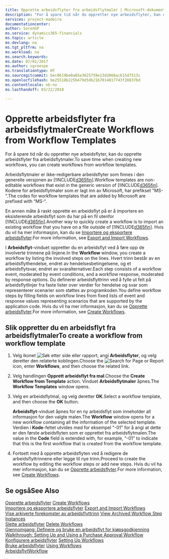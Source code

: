 ```yaml
---
title: Opprette arbeidsflyter fra arbeidsflytmaler | Microsoft-dokumentasjon
description: "For å spare tid når du oppretter nye arbeidsflyter, kan du opprette arbeidsflyter fra arbeidsflytmaler."
services: project-madeira
documentationcenter: 
author: SorenGP
ms.service: dynamics365-financials
ms.topic: article
ms.devlang: na
ms.tgt_pltfrm: na
ms.workload: na
ms.search.keywords: 
ms.date: 07/01/2017
ms.author: sgroespe
ms.translationtype: HT
ms.sourcegitcommit: bec0619be0a65e3625759e13d2866ac615d7513c
ms.openlocfilehash: be25518b225b479d5db21b7014817743f28837bd
ms.contentlocale: nb-no
ms.lasthandoff: 03/22/2018

---
```

# <a name="create-workflows-from-workflow-templates"></a><span data-ttu-id="861bd-103">Opprette arbeidsflyter fra arbeidsflytmaler</span><span class="sxs-lookup"><span data-stu-id="861bd-103">Create Workflows from Workflow Templates</span></span>
<span data-ttu-id="861bd-104">For å spare tid når du oppretter nye arbeidsflyter, kan du opprette arbeidsflyter fra arbeidsflytmaler.</span><span class="sxs-lookup"><span data-stu-id="861bd-104">To save time when creating new workflows, you can create workflows from workflow templates.</span></span>  

 <span data-ttu-id="861bd-105">Arbeidsflytmaler er ikke-redigerbare arbeidsflyter som finnes i den generelle versjonen av [!INCLUDE[d365fin](includes/d365fin_md.md)].</span><span class="sxs-lookup"><span data-stu-id="861bd-105">Workflow templates are non-editable workflows that exist in the generic version of [!INCLUDE[d365fin](includes/d365fin_md.md)].</span></span> <span data-ttu-id="861bd-106">Kodene for arbeidsflytmaler som er lagt inn av Microsoft, har prefikset "MS-".</span><span class="sxs-lookup"><span data-stu-id="861bd-106">The codes for workflow templates that are added by Microsoft are prefixed with “MS-“.</span></span>  

 <span data-ttu-id="861bd-107">En annen måte å raskt opprette en arbeidsflyt på er å importere en eksisterende arbeidsflyt som du har på en fil utenfor [!INCLUDE[d365fin](includes/d365fin_md.md)].</span><span class="sxs-lookup"><span data-stu-id="861bd-107">Another way to quickly create a workflow is to import an existing workflow that you have on a file outside of [!INCLUDE[d365fin](includes/d365fin_md.md)].</span></span> <span data-ttu-id="861bd-108">Hvis du vil ha mer informasjon, kan du se [Importere og eksportere arbeidsflyter](across-how-to-export-and-import-workflows.md).</span><span class="sxs-lookup"><span data-stu-id="861bd-108">For more information, see [Export and Import Workflows](across-how-to-export-and-import-workflows.md).</span></span>  

<span data-ttu-id="861bd-109">I **Arbeidsflyt**-vinduet oppretter du en arbeidsflyt ved å føre opp de involverte trinnene på linjene.</span><span class="sxs-lookup"><span data-stu-id="861bd-109">In the **Workflow** window, you create a workflow by listing the involved steps on the lines.</span></span> <span data-ttu-id="861bd-110">Hvert trinn består av en arbeidsflythendelse, endret av hendelsesbetingelsene, og et arbeidsflytsvar, endret av svaralternativer.</span><span class="sxs-lookup"><span data-stu-id="861bd-110">Each step consists of a workflow event, moderated by event conditions, and a workflow response, moderated by response options.</span></span> <span data-ttu-id="861bd-111">Du definerer arbeidsflyttrinn ved å fylle ut felt på arbeidsflytlinjer fra faste lister over verdier for hendelse og svar som representerer scenarier som støttes av programkoden.</span><span class="sxs-lookup"><span data-stu-id="861bd-111">You define workflow steps by filling fields on workflow lines from fixed lists of event and response values representing scenarios that are supported by the application code.</span></span> <span data-ttu-id="861bd-112">Hvis du vil ha mer informasjon, kan du se [Opprette arbeidsflyter](across-how-to-create-workflows.md).</span><span class="sxs-lookup"><span data-stu-id="861bd-112">For more information, see [Create Workflows](across-how-to-create-workflows.md).</span></span>  

## <a name="to-create-a-workflow-from-workflow-template"></a><span data-ttu-id="861bd-113">Slik oppretter du en arbeidsflyt fra arbeidsflytmaler</span><span class="sxs-lookup"><span data-stu-id="861bd-113">To create a workflow from workflow template</span></span>  
1.  <span data-ttu-id="861bd-114">Velg ikonet ![Søk etter side eller rapport](media/ui-search/search_small.png "Søk etter side eller rapport"), angi **Arbeidsflyter**, og velg deretter den relaterte koblingen.</span><span class="sxs-lookup"><span data-stu-id="861bd-114">Choose the ![Search for Page or Report](media/ui-search/search_small.png "Search for Page or Report icon") icon, enter **Workflows**, and then choose the related link.</span></span>  
2.  <span data-ttu-id="861bd-115">Velg handlingen **Opprett arbeidsflyt fra mal**.</span><span class="sxs-lookup"><span data-stu-id="861bd-115">Choose the **Create Workflow from Template** action.</span></span> <span data-ttu-id="861bd-116">Vinduet **Arbeidsflytmaler** åpnes.</span><span class="sxs-lookup"><span data-stu-id="861bd-116">The **Workflow Templates** window opens.</span></span>  
3.  <span data-ttu-id="861bd-117">Velg en arbeidsflytmal, og velg deretter **OK**.</span><span class="sxs-lookup"><span data-stu-id="861bd-117">Select a workflow template, and then choose the **OK** button.</span></span>  

     <span data-ttu-id="861bd-118">**Arbeidsflyt**-vinduet åpnes for en ny arbeidsflyt som inneholder all informasjon for den valgte malen.</span><span class="sxs-lookup"><span data-stu-id="861bd-118">The **Workflow** window opens for a new workflow containing all the information of the selected template.</span></span> <span data-ttu-id="861bd-119">Verdien i **Kode**-feltet utvides med for eksempel "-01" for å angi at dette er den første arbeidsflyten som er opprettet fra arbeidsflytmalen.</span><span class="sxs-lookup"><span data-stu-id="861bd-119">The value in the **Code** field is extended with, for example, “-01” to indicate that this is the first workflow that is created from the workflow template.</span></span>  
4.  <span data-ttu-id="861bd-120">Fortsett med å opprette arbeidsflyten ved å redigere de arbeidsflyttrinnene eller legge til nye trinn.</span><span class="sxs-lookup"><span data-stu-id="861bd-120">Proceed to create the workflow by editing the workflow steps or add new steps.</span></span> <span data-ttu-id="861bd-121">Hvis du vil ha mer informasjon, kan du se [Opprette arbeidsflyter](across-how-to-create-workflows.md).</span><span class="sxs-lookup"><span data-stu-id="861bd-121">For more information, see [Create Workflows](across-how-to-create-workflows.md).</span></span>  

## <a name="see-also"></a><span data-ttu-id="861bd-122">Se også</span><span class="sxs-lookup"><span data-stu-id="861bd-122">See Also</span></span>  
 <span data-ttu-id="861bd-123">[Opprette arbeidsflyter](across-how-to-create-workflows.md) </span><span class="sxs-lookup"><span data-stu-id="861bd-123">[Create Workflows](across-how-to-create-workflows.md) </span></span>  
 <span data-ttu-id="861bd-124">[Importere og eksportere arbeidsflyter](across-how-to-export-and-import-workflows.md) </span><span class="sxs-lookup"><span data-stu-id="861bd-124">[Export and Import Workflows](across-how-to-export-and-import-workflows.md) </span></span>  
 <span data-ttu-id="861bd-125">[Vise arkiverte forekomster av arbeidsflyttrinn](across-how-to-view-archived-workflow-step-instances.md) </span><span class="sxs-lookup"><span data-stu-id="861bd-125">[View Archived Workflow Step Instances](across-how-to-view-archived-workflow-step-instances.md) </span></span>  
 <span data-ttu-id="861bd-126">[Slette arbeidsflyter](across-how-to-delete-workflows.md) </span><span class="sxs-lookup"><span data-stu-id="861bd-126">[Delete Workflows](across-how-to-delete-workflows.md) </span></span>  
 <span data-ttu-id="861bd-127">[Gjennomgang: Definere og bruke en arbeidsflyt for kjøpsgodkjenning](walkthrough-setting-up-and-using-a-purchase-approval-workflow.md) </span><span class="sxs-lookup"><span data-stu-id="861bd-127">[Walkthrough: Setting Up and Using a Purchase Approval Workflow](walkthrough-setting-up-and-using-a-purchase-approval-workflow.md) </span></span>  
 <span data-ttu-id="861bd-128">[Konfigurere arbeidsflyter](across-set-up-workflows.md) </span><span class="sxs-lookup"><span data-stu-id="861bd-128">[Setting Up Workflows](across-set-up-workflows.md) </span></span>  
 <span data-ttu-id="861bd-129">[Bruke arbeidsflyter](across-use-workflows.md) </span><span class="sxs-lookup"><span data-stu-id="861bd-129">[Using Workflows](across-use-workflows.md) </span></span>  
 [<span data-ttu-id="861bd-130">Arbeidsflyt</span><span class="sxs-lookup"><span data-stu-id="861bd-130">Workflow</span></span>](across-workflow.md)   

